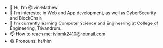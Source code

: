 - 👋 Hi, I’m @Ivin-Mathew
- 👀 I’m interested in Web and App development, as well as CyberSecurity and BlockChain
- 🌱 I’m currently learning Computer Science and Engineering at College of Engineering, Trivandrum.
- 📫 How to reach me: ivinmk2410@hotmail.com
- 😄 Pronouns: he/him

<!---
Ivin-Mathew/Ivin-Mathew is a ✨ special ✨ repository because its `README.md` (this file) appears on your GitHub profile.
You can click the Preview link to take a look at your changes.
--->
